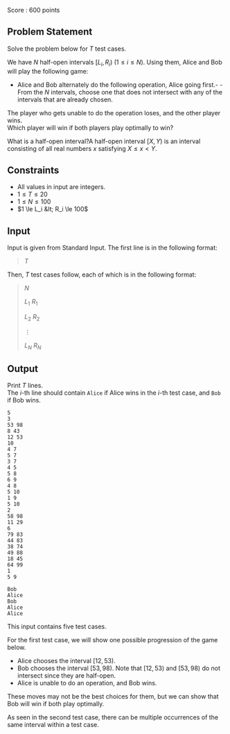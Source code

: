 Score : $600$ points

## Problem Statement

Solve the problem below for $T$ test cases.

We have $N$ half-open intervals $[L_i,R_i)$ ($1 \le i \le N$). Using them, Alice and Bob will play the following game:

- Alice and Bob alternately do the following operation, Alice going first.-   - From the $N$ intervals, choose one that does not intersect with any of the intervals that are already chosen.

The player who gets unable to do the operation loses, and the other player wins.<br>
Which player will win if both players play optimally to win?

What is a half-open interval?A half-open interval $[X,Y)$ is an interval consisting of all real numbers $x$ satisfying $X \leq x < Y$.

## Constraints

- All values in input are integers.
- $1 \le T \le 20$
- $1 \le N \le 100$
- $1 \le L_i &lt; R_i \le 100$

## Input

Input is given from Standard Input. The first line is in the following format:

> $T$

Then, $T$ test cases follow, each of which is in the following format:

> $N$
> 
> $L_1$ $R_1$
> 
> $L_2$ $R_2$
> 
> $\vdots$
> 
> $L_N$ $R_N$

## Output

Print $T$ lines.<br>
The $i$-th line should contain `Alice` if Alice wins in the $i$-th test case, and `Bob` if Bob wins.

```input1
5
3
53 98
8 43
12 53
10
4 7
5 7
3 7
4 5
5 8
6 9
4 8
5 10
1 9
5 10
2
58 98
11 29
6
79 83
44 83
38 74
49 88
18 45
64 99
1
5 9
```

```output1
Bob
Alice
Bob
Alice
Alice
```

This input contains five test cases.

For the first test case, we will show one possible progression of the game below.

- Alice chooses the interval $[12,53)$.
- Bob chooses the interval $[53,98)$. Note that $[12,53)$ and $[53,98)$ do not intersect since they are half-open.
- Alice is unable to do an operation, and Bob wins.

These moves may not be the best choices for them, but we can show that Bob will win if both play optimally.

As seen in the second test case, there can be multiple occurrences of the same interval within a test case.